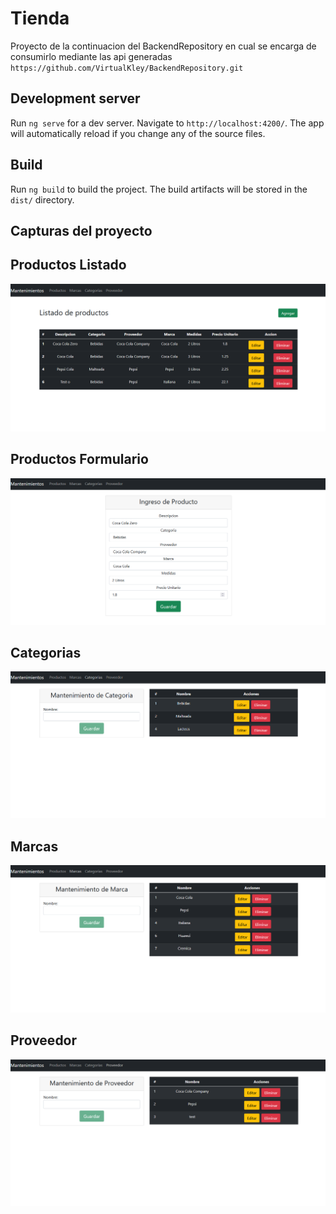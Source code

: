 # Tienda

Proyecto de la continuacion del BackendRepository en cual se encarga de consumirlo mediante las api generadas `https://github.com/VirtualKley/BackendRepository.git`

## Development server

Run `ng serve` for a dev server. Navigate to `http://localhost:4200/`. The app will automatically reload if you change any of the source files.

## Build

Run `ng build` to build the project. The build artifacts will be stored in the `dist/` directory.

## Capturas del proyecto
## Productos Listado
![](capturasProyecto/MantenimientosPrueba/Productos%20Listado.png)

## Productos Formulario
![](capturasProyecto/MantenimientosPrueba/Productos%20Form.png)

## Categorias
![](capturasProyecto/MantenimientosPrueba/Categorias.png)

## Marcas
![](capturasProyecto/MantenimientosPrueba/Marcas.png)

## Proveedor
![](capturasProyecto/MantenimientosPrueba/Proveedor.png)
